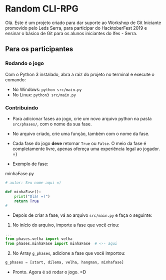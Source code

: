 # Random CLI-RPG

Olá. Este é um projeto criado para dar suporte ao Workshop de Git Iniciante promovido pelo Leds Serra, para participar do HacktoberFest 2019 e ensinar o básico de Git para os alunos iniciantes do Ifes - Serra.

## Para os participantes

### Rodando o jogo
Com o Python 3 instalado, abra a raiz do projeto no terminal e execute o comando:
    
- No Windows: `python src/main.py`    
- No Linux: `python3 src/main.py`

### Contribuindo
- Para adicionar fases ao jogo, crie um novo arquivo python na pasta `src/phases/`, com o nome da sua fase.
- No arquivo criado, crie uma função, também com o nome da fase.

- Cada fase do jogo **deve** retornar `True` ou `False`. O meio da fase é completamente livre, apenas ofereça uma experiência legal ao jogador. =)

- Exemplo de fase:

minhaFase.py
```python
# autor: Seu nome aqui =)

def minhaFase():
    print("Olá! =)")
    return True
#
```

- Depois de criar a fase, vá ao arquivo `src/main.py` e faça o seguinte:
1. No início do arquivo, importe a fase que você criou:
```python
...
from phases.velha import velha
from phases.minhaFase import minhaFase  # <-- aqui
```
2. No Array `g_phases`, adicione a fase que você importou:
```python
g_phases = [start, dilema, velha, hangman, minhafase]
```
- Pronto. Agora é só rodar o jogo. =D